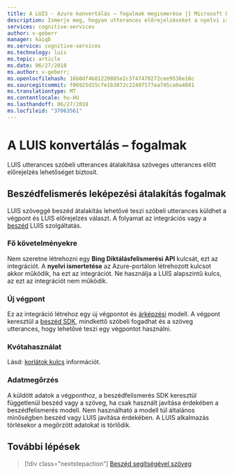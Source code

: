 ```yaml
---
title: A LUIS - Azure konvertálás – fogalmak megismerése |} Microsoft Docs
description: Ismerje meg, hogyan utterances előrejelzéseket a nyelvi ismertetése (LUIS) előtt módosíthatók
services: cognitive-services
author: v-geberr
manager: kaiqb
ms.service: cognitive-services
ms.technology: luis
ms.topic: article
ms.date: 06/27/2018
ms.author: v-geberr;
ms.openlocfilehash: 16b0df4b81220885e2c3747470272cee9536e10c
ms.sourcegitcommit: f06925d15cfe1b3872c22497577ea745ca9a4881
ms.translationtype: MT
ms.contentlocale: hu-HU
ms.lasthandoff: 06/27/2018
ms.locfileid: "37063561"
---
```

# <a name="data-conversion-concepts-in-luis"></a>A LUIS konvertálás – fogalmak
LUIS utterances szóbeli utterances átalakítása szöveges utterances előtt előrejelzés lehetőséget biztosít. 

## <a name="speech-to-intent-conversion-concepts"></a>Beszédfelismerés leképezési átalakítás fogalmak
LUIS szöveggé beszéd átalakítás lehetővé teszi szóbeli utterances küldhet a végpont és LUIS előrejelzés választ. A folyamat az integrációs vagy a [beszéd](https://docs.microsoft.com/azure/cognitive-services/Speech) LUIS szolgáltatás. 

### <a name="key-requirements"></a>Fő követelményekre
Nem szeretne létrehozni egy **Bing Diktálásfelismerési API** kulcsát, ezt az integrációt. A **nyelvi ismertetése** az Azure-portálon létrehozott kulcsot akkor működik, ha ezt az integrációt. Ne használja a LUIS alapszintű kulcs, az ezt az integrációt nem működik.

### <a name="new-endpoint"></a>Új végpont 
Ez az integráció létrehoz egy új végpontot és [árképzési](luis-boundaries.md#key-limits) modell. A végpont keresztül a [beszéd SDK](https://github.com/Azure-Samples/cognitive-services-speech-sdk), mindkettő szóbeli fogadhat és a szöveg utterances, hogy lehetővé teszi egy végpontot használni. 

### <a name="quota-usage"></a>Kvótahasználat
Lásd: [korlátok kulcs](luis-boundaries.md#key-limits) információt. 

### <a name="data-retention"></a>Adatmegőrzés
A küldött adatok a végponthoz, a beszédfelismerés SDK keresztül függetlenül beszéd vagy a szöveg, ha csak használt javítása érdekében a beszédfelismerés modell. Nem használható a modell túl általános minőségben beszéd vagy LUIS javítása érdekében. A LUIS alkalmazás törlésekor a megőrzött adatokat is törlődik.

<!-- TBD: Machine translation conversion concepts -->

## <a name="next-steps"></a>További lépések

> [!div class="nextstepaction"]
> [Beszéd segítségével szöveg](luis-tutorial-speech-to-intent.md)

